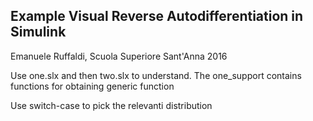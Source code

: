 
Example Visual Reverse Autodifferentiation in Simulink
------------------
Emanuele Ruffaldi, Scuola Superiore Sant'Anna 2016


Use one.slx and then two.slx to understand. The one_support contains functions for obtaining generic function

Use switch-case to pick the relevanti distribution

